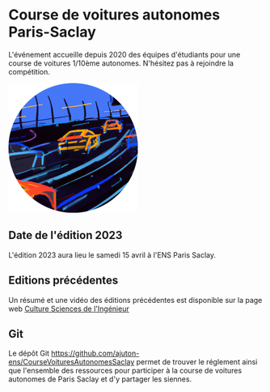 # Course de voitures autonomes Paris-Saclay

L'événement accueille depuis 2020 des équipes d'étudiants pour une course de voitures 1/10ème autonomes. N'hésitez pas à rejoindre la compétition.

![logo course de voitures autonomes](images/logo_VAPS.png)

## Date de l'édition 2023

L'édition 2023 aura lieu le samedi 15 avril à l'ENS Paris Saclay.

## Editions précédentes
Un résumé et une vidéo des éditions précédentes est disponible sur la page web [Culture Sciences de l'Ingénieur](https://eduscol.education.fr/sti/si-ens-paris-saclay/actualites/course-de-voitures-autonomes-2022-resultats)

## Git
Le dépôt Git https://github.com/ajuton-ens/CourseVoituresAutonomesSaclay permet de trouver le réglement ainsi que l'ensemble des ressources pour participer à la course de voitures autonomes de Paris Saclay et d'y partager les siennes.